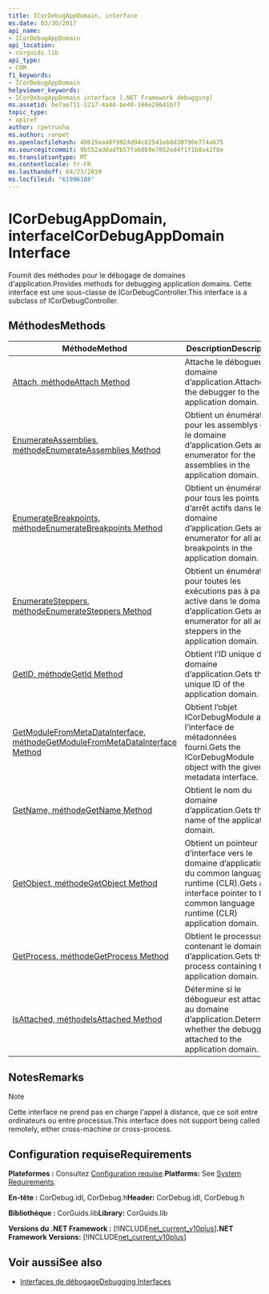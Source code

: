 ```yaml
---
title: ICorDebugAppDomain, interface
ms.date: 03/30/2017
api_name:
- ICorDebugAppDomain
api_location:
- corguids.lib
api_type:
- COM
f1_keywords:
- ICorDebugAppDomain
helpviewer_keywords:
- ICorDebugAppDomain interface [.NET Framework debugging]
ms.assetid: be7ae711-1217-4a44-be40-166e29641b77
topic_type:
- apiref
author: rpetrusha
ms.author: ronpet
ms.openlocfilehash: 40619aa40f9924d94c82541eb8d30790e774a675
ms.sourcegitcommit: 9b552addadfb57fab0b9e7852ed4f1f1b8a42f8e
ms.translationtype: MT
ms.contentlocale: fr-FR
ms.lasthandoff: 04/23/2019
ms.locfileid: "61996188"
---
```

# <a name="icordebugappdomain-interface"></a><span data-ttu-id="a0d8a-102">ICorDebugAppDomain, interface</span><span class="sxs-lookup"><span data-stu-id="a0d8a-102">ICorDebugAppDomain Interface</span></span>

<span data-ttu-id="a0d8a-103">Fournit des méthodes pour le débogage de domaines d'application.</span><span class="sxs-lookup"><span data-stu-id="a0d8a-103">Provides methods for debugging application domains.</span></span> <span data-ttu-id="a0d8a-104">Cette interface est une sous-classe de ICorDebugController.</span><span class="sxs-lookup"><span data-stu-id="a0d8a-104">This interface is a subclass of ICorDebugController.</span></span>  
  
## <a name="methods"></a><span data-ttu-id="a0d8a-105">Méthodes</span><span class="sxs-lookup"><span data-stu-id="a0d8a-105">Methods</span></span>  
  
|<span data-ttu-id="a0d8a-106">Méthode</span><span class="sxs-lookup"><span data-stu-id="a0d8a-106">Method</span></span>|<span data-ttu-id="a0d8a-107">Description</span><span class="sxs-lookup"><span data-stu-id="a0d8a-107">Description</span></span>|  
|------------|-----------------|  
|[<span data-ttu-id="a0d8a-108">Attach, méthode</span><span class="sxs-lookup"><span data-stu-id="a0d8a-108">Attach Method</span></span>](../../../../docs/framework/unmanaged-api/debugging/icordebugappdomain-attach-method.md)|<span data-ttu-id="a0d8a-109">Attache le débogueur au domaine d’application.</span><span class="sxs-lookup"><span data-stu-id="a0d8a-109">Attaches the debugger to the application domain.</span></span>|  
|[<span data-ttu-id="a0d8a-110">EnumerateAssemblies, méthode</span><span class="sxs-lookup"><span data-stu-id="a0d8a-110">EnumerateAssemblies Method</span></span>](../../../../docs/framework/unmanaged-api/debugging/icordebugappdomain-enumerateassemblies-method.md)|<span data-ttu-id="a0d8a-111">Obtient un énumérateur pour les assemblys dans le domaine d’application.</span><span class="sxs-lookup"><span data-stu-id="a0d8a-111">Gets an enumerator for the assemblies in the application domain.</span></span>|  
|[<span data-ttu-id="a0d8a-112">EnumerateBreakpoints, méthode</span><span class="sxs-lookup"><span data-stu-id="a0d8a-112">EnumerateBreakpoints Method</span></span>](../../../../docs/framework/unmanaged-api/debugging/icordebugappdomain-enumeratebreakpoints-method.md)|<span data-ttu-id="a0d8a-113">Obtient un énumérateur pour tous les points d’arrêt actifs dans le domaine d’application.</span><span class="sxs-lookup"><span data-stu-id="a0d8a-113">Gets an enumerator for all active breakpoints in the application domain.</span></span>|  
|[<span data-ttu-id="a0d8a-114">EnumerateSteppers, méthode</span><span class="sxs-lookup"><span data-stu-id="a0d8a-114">EnumerateSteppers Method</span></span>](../../../../docs/framework/unmanaged-api/debugging/icordebugappdomain-enumeratesteppers-method.md)|<span data-ttu-id="a0d8a-115">Obtient un énumérateur pour toutes les exécutions pas à pas active dans le domaine d’application.</span><span class="sxs-lookup"><span data-stu-id="a0d8a-115">Gets an enumerator for all active steppers in the application domain.</span></span>|  
|[<span data-ttu-id="a0d8a-116">GetID, méthode</span><span class="sxs-lookup"><span data-stu-id="a0d8a-116">GetId Method</span></span>](../../../../docs/framework/unmanaged-api/debugging/icordebugappdomain-getid-method.md)|<span data-ttu-id="a0d8a-117">Obtient l’ID unique du domaine d’application.</span><span class="sxs-lookup"><span data-stu-id="a0d8a-117">Gets the unique ID of the application domain.</span></span>|  
|[<span data-ttu-id="a0d8a-118">GetModuleFromMetaDataInterface, méthode</span><span class="sxs-lookup"><span data-stu-id="a0d8a-118">GetModuleFromMetaDataInterface Method</span></span>](../../../../docs/framework/unmanaged-api/debugging/icordebugappdomain-getmodulefrommetadatainterface-method.md)|<span data-ttu-id="a0d8a-119">Obtient l’objet ICorDebugModule avec l’interface de métadonnées fourni.</span><span class="sxs-lookup"><span data-stu-id="a0d8a-119">Gets the ICorDebugModule object with the given metadata interface.</span></span>|  
|[<span data-ttu-id="a0d8a-120">GetName, méthode</span><span class="sxs-lookup"><span data-stu-id="a0d8a-120">GetName Method</span></span>](../../../../docs/framework/unmanaged-api/debugging/icordebugappdomain-getname-method.md)|<span data-ttu-id="a0d8a-121">Obtient le nom du domaine d’application.</span><span class="sxs-lookup"><span data-stu-id="a0d8a-121">Gets the name of the application domain.</span></span>|  
|[<span data-ttu-id="a0d8a-122">GetObject, méthode</span><span class="sxs-lookup"><span data-stu-id="a0d8a-122">GetObject Method</span></span>](../../../../docs/framework/unmanaged-api/debugging/icordebugappdomain-getobject-method.md)|<span data-ttu-id="a0d8a-123">Obtient un pointeur d’interface vers le domaine d’application du common language runtime (CLR).</span><span class="sxs-lookup"><span data-stu-id="a0d8a-123">Gets an interface pointer to the common language runtime (CLR) application domain.</span></span>|  
|[<span data-ttu-id="a0d8a-124">GetProcess, méthode</span><span class="sxs-lookup"><span data-stu-id="a0d8a-124">GetProcess Method</span></span>](../../../../docs/framework/unmanaged-api/debugging/icordebugappdomain-getprocess-method.md)|<span data-ttu-id="a0d8a-125">Obtient le processus contenant le domaine d’application.</span><span class="sxs-lookup"><span data-stu-id="a0d8a-125">Gets the process containing the application domain.</span></span>|  
|[<span data-ttu-id="a0d8a-126">IsAttached, méthode</span><span class="sxs-lookup"><span data-stu-id="a0d8a-126">IsAttached Method</span></span>](../../../../docs/framework/unmanaged-api/debugging/icordebugappdomain-isattached-method.md)|<span data-ttu-id="a0d8a-127">Détermine si le débogueur est attaché au domaine d’application.</span><span class="sxs-lookup"><span data-stu-id="a0d8a-127">Determines whether the debugger is attached to the application domain.</span></span>|  
  
## <a name="remarks"></a><span data-ttu-id="a0d8a-128">Notes</span><span class="sxs-lookup"><span data-stu-id="a0d8a-128">Remarks</span></span>  
  
> [!NOTE]
>  <span data-ttu-id="a0d8a-129">Cette interface ne prend pas en charge l'appel à distance, que ce soit entre ordinateurs ou entre processus.</span><span class="sxs-lookup"><span data-stu-id="a0d8a-129">This interface does not support being called remotely, either cross-machine or cross-process.</span></span>  
  
## <a name="requirements"></a><span data-ttu-id="a0d8a-130">Configuration requise</span><span class="sxs-lookup"><span data-stu-id="a0d8a-130">Requirements</span></span>  
 <span data-ttu-id="a0d8a-131">**Plateformes :** Consultez [Configuration requise](../../../../docs/framework/get-started/system-requirements.md).</span><span class="sxs-lookup"><span data-stu-id="a0d8a-131">**Platforms:** See [System Requirements](../../../../docs/framework/get-started/system-requirements.md).</span></span>  
  
 <span data-ttu-id="a0d8a-132">**En-tête :** CorDebug.idl, CorDebug.h</span><span class="sxs-lookup"><span data-stu-id="a0d8a-132">**Header:** CorDebug.idl, CorDebug.h</span></span>  
  
 <span data-ttu-id="a0d8a-133">**Bibliothèque :** CorGuids.lib</span><span class="sxs-lookup"><span data-stu-id="a0d8a-133">**Library:** CorGuids.lib</span></span>  
  
 <span data-ttu-id="a0d8a-134">**Versions du .NET Framework :** [!INCLUDE[net_current_v10plus](../../../../includes/net-current-v10plus-md.md)]</span><span class="sxs-lookup"><span data-stu-id="a0d8a-134">**.NET Framework Versions:** [!INCLUDE[net_current_v10plus](../../../../includes/net-current-v10plus-md.md)]</span></span>  
  
## <a name="see-also"></a><span data-ttu-id="a0d8a-135">Voir aussi</span><span class="sxs-lookup"><span data-stu-id="a0d8a-135">See also</span></span>

- [<span data-ttu-id="a0d8a-136">Interfaces de débogage</span><span class="sxs-lookup"><span data-stu-id="a0d8a-136">Debugging Interfaces</span></span>](../../../../docs/framework/unmanaged-api/debugging/debugging-interfaces.md)
